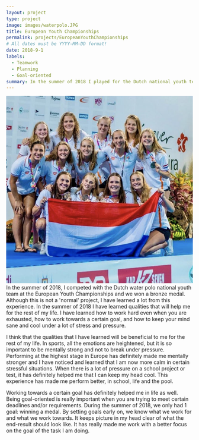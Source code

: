 ```yaml
---
layout: project
type: project
image: images/waterpolo.JPG
title: European Youth Championships
permalink: projects/EuropeanYouthChampionships
# All dates must be YYYY-MM-DD format!
date: 2018-9-1
labels:
  - Teamwork
  - Planning
  - Goal-oriented
summary: In the summer of 2018 I played for the Dutch national youth team and we won bronze at the European Youth Championships for water polo.
---
```


<img class="ui medium right floated rounded image" src="../images/bronze.png">
In the summer of 2018, I competed with the Dutch water polo national youth team at the European Youth Championships and we won a bronze medal. Although this is not a 'normal' project, I have learned a lot from this experience. In the summer of 2018 I have learned qualities that will help me for the rest of my life. I have learned how to work hard even when you are exhausted, how to work towards a certain goal, and how to keep your mind sane and cool under a lot of stress and pressure.


I think that the qualities that I have learned will be beneficial to me for the rest of my life. In sports, all the emotions are heightened, but it is so important to be mentally strong and not to break under pressure. Performing at the highest stage in Europe has definitely made me mentally stronger and I have noticed and learned that I am now more calm in certain stressful situations. When there is a lot of pressure on a school project or test, it has definitely helped me that I can keep my head cool. This experience has made me perform better, in school, life and the pool.

Working towards a certain goal has definitely helped me in life as well. Being goal-oriented is really important when you are trying to meet certain deadlines and/or requirements. During the summer of 2018, we only had 1 goal: winning a medal. By setting goals early on, we know what we work for and what we work towards. It keeps picture in my head clear of what the end-result should look like. It has really made me work with a better focus on the goal of the task I am doing.
